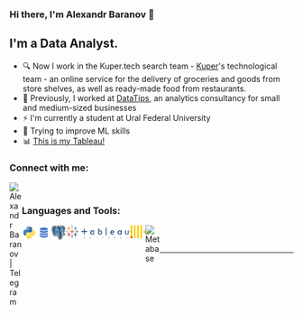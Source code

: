 ### Hi there, I'm Alexandr Baranov 👋

## I'm a Data Analyst.
- 🔍 Now I work in the Kuper.tech search team - [Kuper](https://kuper.ru)'s technological team - an online service for the delivery of groceries and goods from store shelves, as well as ready-made food from restaurants.
- 🔭 Previously, I worked at [DataTips](http://datatips.tech), an analytics consultancy for small and medium-sized businesses
- ⚡ I'm currently a student at Ural Federal University
- 🤖 Trying to improve ML skills
- 📊 [This is my Tableau!](https://public.tableau.com/app/profile/alexandr.baranov)
### Connect with me:
[<img align="left" alt="Alexandr Baranov | Telegram" width="22px" src="https://raw.githubusercontent.com/gist/m8rge/4c2b36369c9f936c02ee883ca8ec89f1/raw/c03fd44ee2b63d7a2a195ff44e9bb071e87b4a40/telegram-single-path-240px.svg" />][telegram]


<br />

### Languages and Tools:
<img align="left" alt="Python" width="26px" src="https://raw.githubusercontent.com/devicons/devicon/1119b9f84c0290e0f0b38982099a2bd027a48bf1/icons/python/python-original.svg" />
<img align="left" alt="SQL" width="26px" src="https://raw.githubusercontent.com/github/explore/80688e429a7d4ef2fca1e82350fe8e3517d3494d/topics/sql/sql.png" />
<img align="left" alt="PostgreSQL" width="26px" src="https://raw.githubusercontent.com/devicons/devicon/1119b9f84c0290e0f0b38982099a2bd027a48bf1/icons/postgresql/postgresql-original.svg" />
<img align="left" alt="Tableau" width="115px" src="https://raw.githubusercontent.com/logo/Tableau/5bf90bdb4d61bdbefbe8ad0c7dc51ddedc96c702/images/logo.svg" />
<img align="left" alt="ClickHouse" width="26px" src="https://raw.githubusercontent.com/ClickHouse/ClickHouse/257380df033003327867eeb69542d739cce59b71/docs/ru/images/logo.svg" />
<img align="left" alt="Metabase" width="26px" src="https://github.com/pluginsGLPI/metabase/blob/develop/logo.png" />


<br />
<br />

---

[telegram]: https://t.me/alexandr_baranov1
